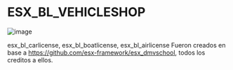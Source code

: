# ESX_BL_VEHICLESHOP
![image](https://github.com/user-attachments/assets/321c3087-10d8-49ce-b541-80963af510f4)


esx_bl_carlicense, esx_bl_boatlicense, esx_bl_airlicense Fueron creados en base a https://github.com/esx-framework/esx_dmvschool, todos los creditos a ellos.
